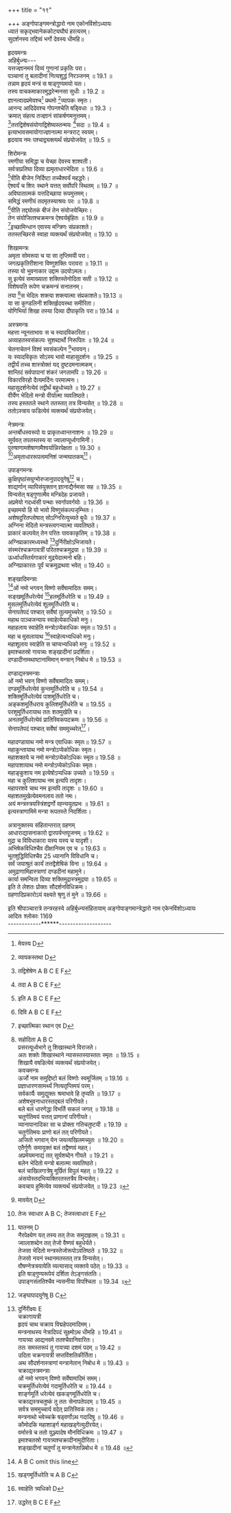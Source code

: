 +++
title = "१९"

+++
अङ्गोपाङ्गमन्त्रोद्धारो नाम एकोनविंशोऽध्यायः  
ध्यातं सकृद्भवानेककोट्यघौघं हरत्यरम्।  
सुदर्शनस्य तद्दिव्यं भर्गो देवस्य धीमहि॥  
  
हृदयमन्त्रः  
अहिर्बुध्न्यः---  
यत्तज्ज्ञानमयं दिव्यं गुणानां प्रकृतिः परा।  
पञ्चानां तु बलादीनां नित्यशुद्धं निरञ्जनम् ॥ 19.1 ॥  
तन्नाम हृदयं मन्त्रं स षाड्गुण्यमयो यतः।  
तस्य वाचकमाकारमुद्धरेन्मनसा सुधीः ॥ 19.2 ॥  
ज्ञानत्वादप्रमेयश्च[^1] प्रथमो [^2]व्यापकः स्मृतः।  
आनन्द आदिदेवश्च गोपनश्चेति षड्विधाः ॥ 19.3 ।  
क्रमात् संहत्य तज्ज्ञानं सांकर्षणमनुत्तमम्।  
[^3]तत्तद्विशेषसंयोगाद्विशेष्यस्तन्मयः [^4]सदा ॥ 19.4 ॥  
इत्याभावसमायोगाज्ज्ञानात्मा मन्त्रराट् स्वयम्।  
हृदयाय नमः पश्चाद्व्यक्त्यर्थं संप्रयोजयेत् ॥ 19.5 ॥  

[^1]: मेयस्य D  

[^2]: व्यापकस्तथा D  

[^3]: तद्विशेषेण A B C E F  

[^4]: तदा A B C E F  
  
शिरोमन्त्रः  
रमणीया समिद्धा च येच्छा देवस्य शाश्वती।  
सर्वत्राप्रतिघा दिव्या ह्यमृताधारभेदिता ॥ 19.6 ॥  
[^5]वीति बीजेन निर्दिष्टा तच्चैश्वर्यं महद्धरेः।  
ऐश्वर्यं च शिरः स्थाने यत्तत् सर्वोपरि स्थितम् ॥ 19.7 ॥  
अविघातात्मकं यत्तदिच्छाया रूपमुत्तमम्।  
समिद्धं रमणीयं तदमृतस्याश्रयः परः ॥ 19.8 ॥  
[^6]वीति तद्द्योतकं बीजं तेन संयोजयेच्छिरः।  
तेन संयोजितश्चक्रमन्त्र ऐश्वर्यबृंहितः ॥ 19.9 ॥  
[^7]इच्छामिन्धान एवास्य मन्त्रिणः संप्रकाशते।  
ततस्तच्छिरसे स्वाहा व्यक्त्यर्थं संप्रयोजयेत् ॥ 19.10 ॥  
  
शिखामन्त्रः  
अमृता सोमरूपा च या सा तृप्तिमयी परा।  
जगत्प्रकृतिरीशाना विष्णुशक्तिः परावरा ॥ 19.11 ॥  
तस्या यो भुवनाकार उद्दाम उदयोऽमलः।  
सु इत्येवं समाख्याता शक्तिस्तेनोदिता सती ॥ 19.12 ॥  
विशेषयति रूपेण चक्रमन्त्रं सनातनम्।  
तया [^8]स भेदितः शक्त्या शक्त्यात्मा संप्रकाशते॥ 19.13 ॥  
या सा कुण्डलिनी शक्तिर्हृदयस्था समीरिता।  
योगिभिर्या शिखा तस्या दिव्या दीपाकृतिः परा॥ 19.14 ॥  

[^5]: इति A B C E F  

[^6]: दिवि A B C E F  

[^7]: इच्छात्मिका स्थान एव D  

[^8]: सहोदिता A B C  
प्रसरत्यूर्ध्वभागे तु शिखास्थाने विराजते।  
अतः शक्तेः शिखास्थाने न्यासस्तस्यास्ततः स्मृतः ॥ 19.15 ॥  
शिखायै वषडित्येवं व्यक्त्यर्थं संप्रयोजयेत्।  
कवचमन्त्रः  
[^1]ऊर्जो नाम समुद्दिष्टो बलं विष्णोः स्वमूर्जितम् ॥ 19.16 ॥  
प्रज्ञाधारणसामर्थ्यं नित्यतृप्तिमयं परम्।  
सर्वकार्यैः समुद्युक्तः श्रमाभावे हि तृप्यति ॥ 19.17 ॥  
अशेषभुवनाधारस्तद्बलं[^10] परिगीयते।  
[^11]बले बलं धारणेद्धा विभर्ति सकलं जगत् ॥ 19.18 ॥  
चतुर्गतिमयं यत्तत् प्राणानां परिगीयते।  
व्यानापानादिका सा च प्रोक्ता गतिचतुष्टयी ॥ 19.19 ॥  
चतुर्गतिमयः प्राणो बलं तत् परिगीयते।  
अजितो भगवान् येन जयत्यखिलमच्युतः ॥ 19.20 ॥  
एतैर्गुणैः समायुक्तं बलं तद्वैष्णवं महत्।  
अप्रमेयमनाद्यं तत् सूर्यशब्देन गीयते ॥ 19.21 ॥  
बलेन [^12]भेदितो मन्त्रो बलात्मा व्यवतिष्ठते।  
बलं चाखिलगात्रेषु मूर्छितं विपुलं महत् ॥ 19.22 ॥  
अंसयोस्तदभिव्यक्तिरतस्तत्रैव विन्यसेत्।  
कवचाय हुमित्येव व्यक्त्यर्थं संप्रयोजयेत् ॥ 19.23 ॥  

[^9]: ऊर्जेन मघ उद्धिष्टो D  

[^10]: शङ्खस्तत्परिगीयते A B C E F  

[^11]: A B C omit four lines from here  

[^12]: बोधितो A B C E.  
  
अस्त्रमन्त्रः  
महत्ता न्यूनताभावः स च स्यादविकारिता।  
अव्याहतस्वसंकल्पः सुशब्दार्थो निरूपितः ॥ 19.24 ॥  
चेतनाचेतनं विश्वं स्वसंकल्पेन [^13]भावयन्।  
यः स्यादविकृतः सोऽस्य भावो माहासुदर्शनः ॥ 19.25 ॥  
तद्वीर्यं तच्च शास्त्रोक्तं यद् दुष्टदमनात्मकम्।  
शान्तिदं सर्वपापानां शंकरं जगतामपि ॥ 19.26 ॥  
विकारविरहो दैत्यमर्दिनः परमात्मनः।  
महासुदर्शनेत्येवं तद्वीर्थं बहुधोच्यते ॥ 19.27 ॥  
वीर्येण भेदितो मन्त्रो वीर्यात्मा व्यवतिष्ठते।  
तस्य हस्ततले स्थाने ततस्तत् तत्र विन्यसेत् ॥ 19.28 ॥  
ततोऽस्त्राय फडित्येवं व्यक्त्यर्थं संप्रयोजयेत्।  
  
नेत्रमन्त्रः  
अन्तर्बोधस्वरूपो यः प्राकृतध्वान्तनाशनः ॥ 19.29 ॥  
सूर्यवत् तपतस्तस्य या ज्वालाप्यूर्ध्वगामिनी।  
पुरुषाणामशेषाणामैश्वर्यान्निरपेक्षता ॥ 19.30 ॥  
[^14]अमृताधाररूपत्वमनिशं जन्मघातकम्[^15]।  

[^13]: मावयेत् D  

[^14]: तेजः स्वाधार A B C; तेजस्त्वाधार E F  

[^15]:  घातनम् D  
नैरपेक्ष्येण यत् तस्य तत् तेजः समुदाहृतम् ॥ 19.31 ॥  
ज्वालाशब्देन तत् तेजो वैष्णवं बहुधेर्यते।  
तेजसा भेदितो मन्त्रस्तेजोरूपोऽवतिष्ठते ॥ 19.32 ॥  
तेजसो नयनं स्थानमतस्तत् तत्र विन्यसेत्।  
वौषण्नेत्रत्रयायेति [^16]व्यत्यासाद् व्यक्तये पठेत् ॥ 19.33 ॥  
इति षाड्गुण्यरूपेयं दर्शिता तेऽङ्गसंततिः।  
उपाङ्गसंततिश्चैव न्यसनीया विपश्चिता ॥ 19.34 ॥  
  
उपाङ्गमन्त्रः  
कुक्षिपृष्ठांसयुग्मोरुजानुपादयुगेषु[^17] च।  
शाद्यर्णान् व्यापिसंयुक्तान् ज्ञानाद्यैर्नमसा सह ॥ 19.35 ॥  
विन्यसेत् षड्गुणात्मैव मन्त्रिदेहः प्रजायते।  
अप्रमेयो गदध्वंसी पन्थाः स्वर्गापवर्गयोः ॥ 19.36 ॥  
इच्छामयो हि यो भावो विष्णुसंकल्पजृम्भितः।  
अशेषदुरितप्लोषात् सोऽग्निरित्युच्यते बुधैः ॥ 19.37 ॥  
अग्निना भेदितो मन्त्रस्त्वगन्यात्मा व्यवतिष्ठते।  
प्राकारं कल्पयेत् तेन परितः पावकाकृतिम् ॥ 19.38 ॥  
अग्निप्राकारमध्यस्थो [^18]दुर्निरीक्षोऽभिजायते।  
संस्मरंश्चक्रगायत्रीं परितश्चक्रमुद्रया ॥ 19.39 ॥  
ऊर्ध्वाधस्तिर्यगाकारं मुद्रयेदात्मनो बहिः।  
अग्निप्राकारतः पूर्वं चक्रमुद्राथवा भवेत् ॥ 19.40 ॥  

[^16]: व्यत्यस्य व्यक्तये A B C; व्यत्यस्य व्यत्यये E F  

[^17]: जङ्घापादयुगेषु B C  

[^18]: दुर्निरीक्ष्यः E  
चक्रागायत्री  
हृदयं चाथ चक्राय विद्महेपदमादिमम्।  
मन्त्रनाथस्य नेत्रादिपदं सूक्ष्मोऽथ धीमहि ॥ 19.41 ॥  
गायत्र्या आद्यनवमे ततश्चैवानिवारितः।  
ततः समस्तरूपं तु गायत्र्या दशमं पदम् ॥ 19.42 ॥  
उदिता चक्रगायत्री सप्तविंशतिकीर्तिता।  
अथ सौदर्शनास्त्राणां मन्त्रानेतान् निबोध मे ॥ 19.43 ॥  
चक्राद्यस्त्रमन्त्राः  
ओं नमो भगवन् विष्णो सर्वेषामादिमं समम्।  
चक्रमूर्तिधरेत्येवं गदामूर्तिधरेति च ॥ 19.44 ॥  
[^19]शार्ङ्गमूर्ति धरेत्येवं खकड्गमूर्तिधरेति च।  
चक्राद्यस्त्रचतुष्कं तु ततः सेनापतेपदम् ॥ 19.45 ॥  
सर्वत्र सममुच्चार्य वदेत् प्रातिस्विकं ततः।  
मन्त्रनाथो भवेच्चक्रे षड्वर्णोऽथ गदादिषु ॥ 19.46 ॥  
कौमोदकि महाशार्ङ्ग महाखड्गेत्युदीरयेत्।  
[^20]वर्मास्त्रे च ततो युञ्ज्यादेष मौनविधिक्रमः ॥ 19.47 ॥  
इमाश्चतस्रो गायत्र्यश्चक्रादीनामुदीरिताः।  
शङ्खादीनां चतुर्णां तु मन्त्रानेतान्निबोध मे ॥ 19.48 ॥  

[^19]: A D omit this line  

[^20]:  वज्रास्त्रे B C E F  
  
शङ्खादिमन्त्राः  
[^21]ओं नमो भगवन् विष्णो सर्वेषामादितः समम्।  
सङ्खमूर्तिधरेत्येवं [^22]हलमूर्तिधरेति च ॥ 19.49 ॥  
मुसलमूर्तिधरेत्येवं शूलमूर्तिधरेति च।  
सेनापतेपदं पश्चात् सर्वेषां तुल्यमुच्चरेत् ॥ 19.50 ॥  
महाथ पाञ्चजन्याय स्वाहेत्येकाधिको मनुः।  
महाहलाय स्वाहेति मन्त्रोऽप्येकाधिकः स्मृतः॥ 19.51 ॥  
महा च मुसलायाथ [^23]स्वाहेत्यभ्यधिको मनुः।  
महाशूलाय स्वाहेति स चाप्यभ्यधिको मनुः ॥ 19.52 ॥  
इमाश्चतस्रो गायत्र्यः शङ्खादीनां प्रदर्शिताः।  
दण्डादीनामथाष्टानामिमान् मन्त्रान् निबोध मे ॥ 19.53 ॥  
  
दण्डाद्यस्त्रमन्त्राः  
ओं नमो भवन् विष्णो सर्वेषामादितः समम्।  
दण्डमूर्तिधरेत्येवं कुन्तमूर्तिधरेति च ॥ 19.54 ॥  
शक्तिमूर्तिधरेत्येवं पाशमूर्तिधरेति च।  
अङ्कशमूर्तिधराय कुलिशमूर्तिधरेति च ॥ 19.55 ॥  
परशुमूर्तिधरायाथ ततः शतमुखेति च।  
अनलमूर्तिधरेत्येवं प्रातिस्विकपदक्रमः ॥ 19.56 ॥  
सेनापतेपदं पश्चात् सर्वेषां सममुच्चरेत्[^24]।  

[^21]:  A B C omit this line  

[^22]: खड्गमूर्तिधरेति च A B C  

[^23]: स्वाहेति त्र्यधिको D  

[^24]: उद्धरेत् B C E F  
  
महादण्डायाथ नमो मन्त्र एवाधिकः स्मृतः॥ 19.57 ॥  
महाकुन्तायाथ नमो मन्त्रोऽप्येकोधिकः स्मृतः।  
महाशक्तये च नमो मन्त्रोऽप्येकोऽधिकः स्मृतः॥ 19.58 ॥  
महापाशायाथ नमो मन्त्रोऽप्येकोऽधिकः स्मृतः।  
महाङ्कुशाय नम इत्येषोऽप्यधिक उच्यते ॥ 19.59 ॥  
महा च कुलिशायाथ नम इत्यपि तादृशः।  
महापरशवे चाथ नम इत्यपि तादृशः ॥ 19.60 ॥  
महाशतमुखेत्येवमनलाय ततो नमः।  
अयं मन्त्रस्त्रयस्त्रिंशद्वर्णो वह्न्ययुतप्रभः ॥ 19.61 ॥  
इत्यस्त्राणामिमे मन्त्रा रूपतस्ते निदर्शिताः।  
  
अत्रानुक्तस्य संहितान्तरात् ग्रहणम्  
आधाराद्यासनाकारो द्वारपर्यन्तपूजनम् ॥ 19.62 ॥  
मुद्रा च विविधाकारा यस्य यस्य च यादृशी।  
अभिषेकविधिश्चैव दीक्षानियम एव च ॥ 19.63 ॥  
भूतशुद्धिविधिश्चैव 25 ध्यानानि विविधानि च।  
सर्वं जयाश्रुतं कार्यं तत्तद्वैशेषिकं विना ॥ 19.64 ॥  
अमुद्राणामिहास्त्राणां दण्डदीनां महामुने।  
कार्या समन्विता दिव्या शक्तिमुद्रास्त्रमुद्रया ॥ 19.65 ॥  
इति ते लेशतः प्रोक्तः सौदर्शनविधिक्रमः।  
ग्रहणादिप्रकारोऽयं वक्ष्यते श्रृणु तं मुने ॥ 19.66 ॥  

[^25]: ज्ञानानि D  
  
इति श्रीपाञ्चारात्रे तन्त्ररहस्ये अहिर्बुध्न्यसंहितायाम् अङ्गोपाङ्गमान्त्रेद्धारो नाम एकेनविंशोऽध्यायः  
आदितः श्लोकाः 1169  
------------******-------------------